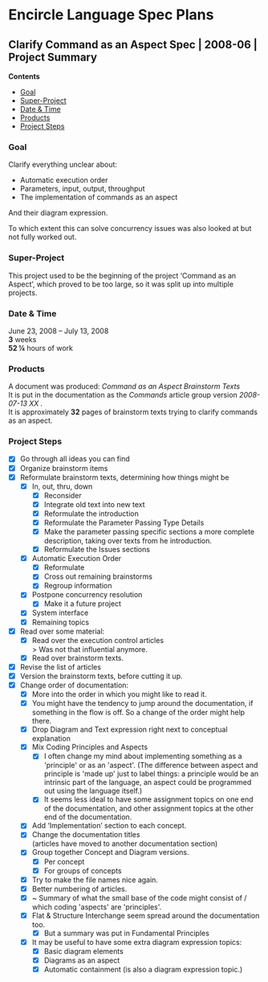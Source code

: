 ﻿Encircle Language Spec Plans
============================

Clarify Command as an Aspect Spec | 2008-06 | Project Summary
-------------------------------------------------------------

__Contents__

- [Goal](#goal)
- [Super-Project](#super-project)
- [Date & Time](#date--time)
- [Products](#products)
- [Project Steps](#project-steps)

### Goal

Clarify everything unclear about:

- Automatic execution order
- Parameters, input, output, throughput 
- The implementation of commands as an aspect

And their diagram expression.

To which extent this can solve concurrency issues was also looked at but not fully worked out.

### Super-Project

This project used to be the beginning of the project ‘Command as an Aspect’, which proved to be too large, so it was split up into multiple projects.

### Date & Time

June 23, 2008 – July 13, 2008  
__3__ weeks  
__52 ¼__ hours of work

### Products

A document was produced: *Command as an Aspect Brainstorm Texts*  
It is put in the documentation as the *Commands*  article group version *2008-07-13 XX .*  
It is approximately __32__ pages of brainstorm texts trying to clarify commands as an aspect.

### Project Steps

- [x] Go through all ideas you can find
- [x] Organize brainstorm items
- [x] Reformulate brainstorm texts, determining how things might be
    - [x] In, out, thru, down
        - [x] Reconsider
        - [x] Integrate old text into new text
        - [x] Reformulate the introduction
        - [x] Reformulate the Parameter Passing Type Details
        - [x] Make the parameter passing specific sections a more complete description, taking over texts from he introduction.
        - [x] Reformulate the Issues sections
    - [x] Automatic Execution Order
        - [x] Reformulate
        - [x] Cross out remaining brainstorms
        - [x] Regroup information
    - [x] Postpone concurrency resolution  
        - [x] Make it a future project
    - [x] System interface
    - [x] Remaining topics
- [x] Read over some material:
    - [x] Read over the execution control articles  
          \> Was not that influential anymore.
    - [x] Read over brainstorm texts.
- [x] Revise the list of articles
- [x] Version the brainstorm texts, before cutting it up.
- [x] Change order of documentation:
    - [x] More into the order in which you might like to read it.
    - [x] You might have the tendency to jump around the documentation, if something in the flow is off. So a change of the order might help there.
    - [x] Drop Diagram and Text expression right next to conceptual explanation
    - [x] Mix Coding Principles and Aspects
        - [x] I often change my mind about implementing something as a 'principle' or as an 'aspect'. (The difference between aspect and principle is 'made up' just to label things: a principle would be an intrinsic part of the language, an aspect could be programmed out using the language itself.)
        - [x] It seems less ideal to have some assignment topics on one end of the documentation, and other assignment topics at the other end of the documentation.
    - [x] Add ‘Implementation’ section to each concept.
    - [x] Change the documentation titles  
          (articles have moved to another documentation section)
    - [x] Group together Concept and Diagram versions.
        - [x] Per concept
        - [x] For groups of concepts
    - [x] Try to make the file names nice again.
    - [x] Better numbering of articles.
    - [x] ~ Summary of what the small base of the code might consist of / which coding 'aspects' are 'principles'.
    - [x] Flat & Structure Interchange seem spread around the documentation too.
        - [x] But a summary was put in Fundamental Principles
    - [x] It may be useful to have some extra diagram expression topics:
        - [x] Basic diagram elements
        - [x] Diagrams as an aspect
        - [x] Automatic containment (is also a diagram expression topic.)